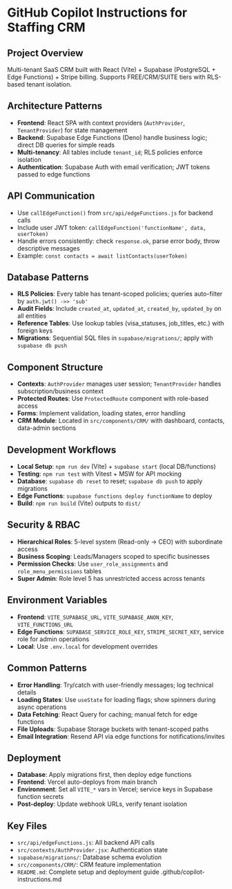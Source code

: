 # GitHub Copilot Instructions for Staffing CRM

## Project Overview
Multi-tenant SaaS CRM built with React (Vite) + Supabase (PostgreSQL + Edge Functions) + Stripe billing. Supports FREE/CRM/SUITE tiers with RLS-based tenant isolation.

## Architecture Patterns
- **Frontend**: React SPA with context providers (`AuthProvider`, `TenantProvider`) for state management
- **Backend**: Supabase Edge Functions (Deno) handle business logic; direct DB queries for simple reads
- **Multi-tenancy**: All tables include `tenant_id`; RLS policies enforce isolation
- **Authentication**: Supabase Auth with email verification; JWT tokens passed to edge functions

## API Communication
- Use `callEdgeFunction()` from `src/api/edgeFunctions.js` for backend calls
- Include user JWT token: `callEdgeFunction('functionName', data, userToken)`
- Handle errors consistently: check `response.ok`, parse error body, throw descriptive messages
- Example: `const contacts = await listContacts(userToken)`

## Database Patterns
- **RLS Policies**: Every table has tenant-scoped policies; queries auto-filter by `auth.jwt() ->> 'sub'`
- **Audit Fields**: Include `created_at`, `updated_at`, `created_by`, `updated_by` on all entities
- **Reference Tables**: Use lookup tables (visa_statuses, job_titles, etc.) with foreign keys
- **Migrations**: Sequential SQL files in `supabase/migrations/`; apply with `supabase db push`

## Component Structure
- **Contexts**: `AuthProvider` manages user session; `TenantProvider` handles subscription/business context
- **Protected Routes**: Use `ProtectedRoute` component with role-based access
- **Forms**: Implement validation, loading states, error handling
- **CRM Module**: Located in `src/components/CRM/` with dashboard, contacts, data-admin sections

## Development Workflows
- **Local Setup**: `npm run dev` (Vite) + `supabase start` (local DB/functions)
- **Testing**: `npm run test` with Vitest + MSW for API mocking
- **Database**: `supabase db reset` to reset; `supabase db push` to apply migrations
- **Edge Functions**: `supabase functions deploy functionName` to deploy
- **Build**: `npm run build` (Vite) outputs to `dist/`

## Security & RBAC
- **Hierarchical Roles**: 5-level system (Read-only → CEO) with subordinate access
- **Business Scoping**: Leads/Managers scoped to specific businesses
- **Permission Checks**: Use `user_role_assignments` and `role_menu_permissions` tables
- **Super Admin**: Role level 5 has unrestricted access across tenants

## Environment Variables
- **Frontend**: `VITE_SUPABASE_URL`, `VITE_SUPABASE_ANON_KEY`, `VITE_FUNCTIONS_URL`
- **Edge Functions**: `SUPABASE_SERVICE_ROLE_KEY`, `STRIPE_SECRET_KEY`, service role for admin operations
- **Local**: Use `.env.local` for development overrides

## Common Patterns
- **Error Handling**: Try/catch with user-friendly messages; log technical details
- **Loading States**: Use `useState` for loading flags; show spinners during async operations
- **Data Fetching**: React Query for caching; manual fetch for edge functions
- **File Uploads**: Supabase Storage buckets with tenant-scoped paths
- **Email Integration**: Resend API via edge functions for notifications/invites

## Deployment
- **Database**: Apply migrations first, then deploy edge functions
- **Frontend**: Vercel auto-deploys from main branch
- **Environment**: Set all `VITE_*` vars in Vercel; service keys in Supabase function secrets
- **Post-deploy**: Update webhook URLs, verify tenant isolation

## Key Files
- `src/api/edgeFunctions.js`: All backend API calls
- `src/contexts/AuthProvider.jsx`: Authentication state
- `supabase/migrations/`: Database schema evolution
- `src/components/CRM/`: CRM feature implementation
- `README.md`: Complete setup and deployment guide</content>
<parameter name="filePath">.github/copilot-instructions.md